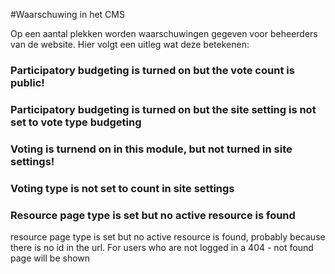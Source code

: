 #Waarschuwing in het CMS

Op een aantal plekken worden waarschuwingen gegeven voor beheerders van de website.
Hier volgt een uitleg wat deze betekenen:

### Participatory budgeting is turned on but the vote count is public!

### Participatory budgeting is turned on but the site setting is not set to vote type budgeting

### Voting is turnend on in this module, but not turned in site settings!

### Voting type is not set to count in site settings

### Resource page type is set but no active resource is found
resource page type is set but no active resource is found, probably because there is no id in the url. For users who are not logged in a 404 - not found page will be shown
